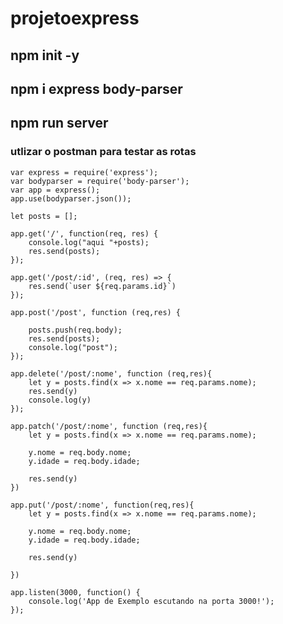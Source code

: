 # projetoexpress

## npm init -y
## npm i express body-parser
## npm run server

### utlizar o postman para testar as rotas


    var express = require('express');
    var bodyparser = require('body-parser');
    var app = express();
    app.use(bodyparser.json());

    let posts = [];

    app.get('/', function(req, res) {
        console.log("aqui "+posts);
        res.send(posts);
    });

    app.get('/post/:id', (req, res) => {
        res.send(`user ${req.params.id}`)
    });

    app.post('/post', function (req,res) {
    
        posts.push(req.body);
        res.send(posts);
        console.log("post");
    });

    app.delete('/post/:nome', function (req,res){
        let y = posts.find(x => x.nome == req.params.nome);
        res.send(y)
        console.log(y)
    });

    app.patch('/post/:nome', function (req,res){
        let y = posts.find(x => x.nome == req.params.nome);

        y.nome = req.body.nome;
        y.idade = req.body.idade;

        res.send(y)
    })

    app.put('/post/:nome', function(req,res){
        let y = posts.find(x => x.nome == req.params.nome);

        y.nome = req.body.nome;
        y.idade = req.body.idade;

        res.send(y)

    })

    app.listen(3000, function() {
        console.log('App de Exemplo escutando na porta 3000!');
    });
